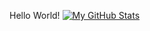 Hello World!
[![My GitHub Stats](https://github-readme-stats.vercel.app/api/?username=raspi0124&count_private=true&theme=tokyonight&showicons=true)]()
